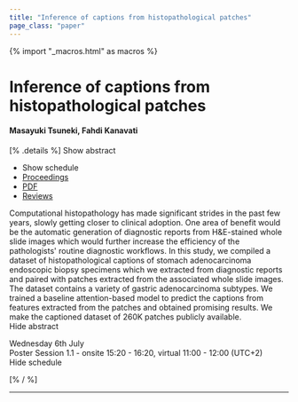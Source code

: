 ```yaml
---
title: "Inference of captions from histopathological patches"
page_class: "paper"
---
```


{% import "_macros.html" as macros %}

# Inference of captions from histopathological patches

#### Masayuki Tsuneki, Fahdi Kanavati

[% .details %]
<a class="toggle_visibility" data-selector=".abstract" data-level="3">Show abstract</a>
- <a class="toggle_visibility" data-selector=".schedule" data-level="3">Show schedule</a>
- <a href="">Proceedings</a>
- <a href="https://openreview.net/pdf?id=9gKn7SDb83v">PDF</a>
- <a href="https://openreview.net/forum?id=9gKn7SDb83v">Reviews</a>

<p>
    <span class="abstract">
        Computational histopathology has made significant strides in the past few years, slowly getting closer to clinical adoption. One area of benefit would be the automatic generation of diagnostic reports from H&E-stained whole slide images which would further increase the efficiency of the pathologists' routine diagnostic workflows. In this study, we compiled a dataset of histopathological captions of stomach adenocarcinoma endoscopic biopsy specimens which we extracted from diagnostic reports and paired with patches extracted from the associated whole slide images. The dataset contains a variety of gastric adenocarcinoma subtypes. We trained a baseline attention-based model to predict the captions from features extracted from the patches and obtained promising results. We make the captioned dataset of 260K patches publicly available.
        <br>
        <span class="actions"><a class="toggle_visibility" data-level="2">Hide abstract</a></span>
    </span>
</p>

<p>
    <span class="schedule">
        Wednesday 6th July<br>Poster Session 1.1 - onsite 15:20 - 16:20, virtual 11:00 - 12:00 (UTC+2)
        <br>
        <span class="actions"><a class="toggle_visibility" data-level="2">Hide schedule</a></span>
    </span>
</p>

[% / %]


---
<!-- { macros.presentation('', '', 720, 450) } -->
